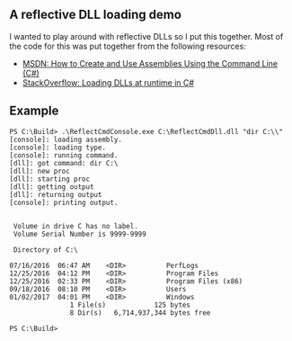 ﻿## A reflective DLL loading demo
I wanted to play around with reflective DLLs so I put this together. Most of the code for this was put together from the following resources:

* [MSDN: How to Create and Use Assemblies Using the Command Line (C#)](https://msdn.microsoft.com/en-us/library/mt632257.aspx)
* [StackOverflow: Loading DLLs at runtime in C#](http://stackoverflow.com/questions/18362368/loading-dlls-at-runtime-in-c-sharp)


## Example
```
PS C:\Build> .\ReflectCmdConsole.exe C:\ReflectCmdDll.dll "dir C:\\"
[console]: loading assembly.
[console]: loading type.
[console]: running command.
[dll]: got command: dir C:\
[dll]: new proc
[dll]: starting proc
[dll]: getting output
[dll]: returning output
[console]: printing output.


 Volume in drive C has no label.
 Volume Serial Number is 9999-9999

 Directory of C:\

07/16/2016  06:47 AM    <DIR>          PerfLogs
12/25/2016  04:12 PM    <DIR>          Program Files
12/25/2016  02:33 PM    <DIR>          Program Files (x86)
09/18/2016  08:10 PM    <DIR>          Users
01/02/2017  04:01 PM    <DIR>          Windows
               1 File(s)            125 bytes
               8 Dir(s)   6,714,937,344 bytes free

PS C:\Build>
```
